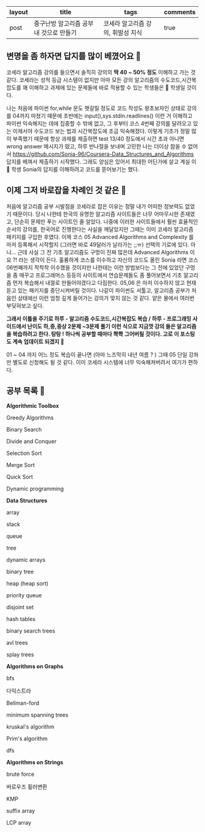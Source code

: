 | layout | title                                   | tags                              | comments |
| ------ | --------------------------------------- | --------------------------------- | -------- |
| post   | 중구난방 알고리즘 공부 내 것으로 만들기 | 코세라 알고리즘 강의, 휘발성 지식 | true     |

## 변명을 좀 하자면 답지를 많이 베꼈어요 🐣

코세라 알고리즘 강의를 들으면서 솔직히 강의의 **딱 40 ~ 50% 정도** 이해하고 가는 것 같다. 코세라는 성적 등급 시스템이 없지만 아마 모든 강의 알고리즘의 수도코드,시간복잡도를 꽤 이해하고 과제에 있는 문제들에 바로 적용할 수 있는 학생들은 💯 학생일 것이다.

나는 처음에 파이썬 for,while 문도 햇갈릴 정도로 코드 작성도 왕초보자인 상태로 강의를 04까지 마쳤기 때문에 초반에는 input(),sys.stdin.readlines() 이런 거 이해하고 파이썬 익숙해지는 데에 집중할 수 밖에 없고, 그 후부터 코스 4번째 강의를 달려오고 있는 이제서야 수도코드 보는 법과 시간복잡도에 조금 익숙해졌다. 이렇게 기초가 정말 많이 부족했기 때문에 항상 과제를 제출하면 test 13/40 정도에서 시간 초과 아니면 wrong answer 메시지가 떴고, 하루 반나절을 보내며 고민한 나는 더이상 참을 수 없어서 https://github.com/Sonia-96/Coursera-Data_Structures_and_Algorithms 답지를 베껴서 제출하기 시작했다. 그래도 양심은 있어서 최대한  어딘가에 살고 계실 이 💯 학생 Sonia의 답지를 이해하려고 코드를 뜯어보기는 했다. 



## 이제 그저 바로잡을 차례인 것 같은 🐥

처음에  알고리즘 공부 시발점을 코세라로 잡은 이유는 정말 내가 어떠한 정보력도 없었기 때문이다. 당시 나한테 한국의 유명한 알고리즘 사이트들은 너무 어마무시한 존재였고, 단순히 문제만 푸는 사이트인 줄 알았다. 나중에 이러한 사이트들에서 훨씬 효율적인 순서의 강의를, 한국어로 진행한다는 사실을 깨달았지만 그때는 이미 코세라 알고리즘 패키지를 구입한 후였다. 이제 코스 05 Advanced Algorithms and Complexity 를 마저 등록해서 시작할지 (그러면 바로 49달러가 날라가는 ;;ㅠ) 선택의 기로에 있다. 아니... 근데 사실 그 전 기초 알고리즘도 구멍이 진짜 많은데 Advanced Algorithms 이요 ?! 라는 생각이 든다. 훌륭하게 코스를 이수하고 자신의 코드도 올린 Sonia 라면 코스 06번째까지 착착착 이수했을 것이지만 나한테는 이런 방법보다는 그 전에 있었던 구멍을 좀 매꾸고 프로그래머스 등등의 사이트에서 연습문제들도 좀 풀어보면서 기초 알고리즘 먼저 복습해서 내껄로 만들어야겠다고 다짐한다. 05,06 은 마저 이수하지 않고 현재 듣고 있는 패키지를 중단시켜버릴 것이다. 나같이 파이썬도 서툴고, 알고리즘 공부가 처음인 상태에선 이런 엄청 깊게 들어가는 강의가 맞지 않는 것 같다. 얕은 물에서 여러번 부딪혀보고 싶다. 

**그래서 이틀을 주기로 하루 - 알고리즘 수도코드,시간복잡도 복습 / 하루 - 프로그래밍 사이드에서 난이도 하,중,중상 2문제 ~3문제 풀기 이런 식으로 지금껏 강의 들은 알고리즘을 복습하려고 한다. 탕탕 ! 하나씩 공부할 때마다 쫙쫙 그어버릴 것이다. 고로 이 포스팅도 계속 업데이트 되겠지 🧐** 

 01 ~ 04 까지 어느 정도 복습이 끝나면 (아마 느즈막히 내년 여름 ? ) 그때 05 단일 강좌만 별도로 신청해도 될 것 같다. 이미 코세라 시스템에 너무 익숙해져버려서 여기가 편하다. 



## 공부 목록 📝

**Algorithmic Toolbox**

Greedy Algorithms

Binary Search

Divide and Conquer

Selection Sort

Merge Sort

Quick Sort

Dynamic programming



**Data Structures**

array

stack

queue

tree

dynamic arrays

binary tree

heap (heap sort)

priority queue

disjoint set 

hash tables

binary search trees

avl trees

splay trees



**Algorithms on Graphs**

bfs

다익스트라

Bellman-ford

minimum spanning trees

kruskal's algorithm

Prim's algorithm

dfs 



**Algorithms on Strings**

brute force 

버로우즈 휠러변환 

KMP 

suffix array 

LCP array 





